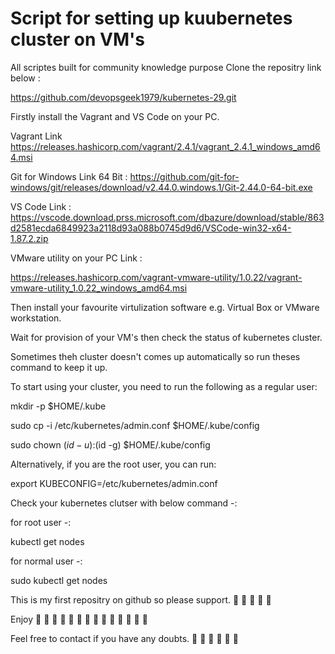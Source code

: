 Script for setting up kuubernetes cluster on VM's 
=============================================================================
All scriptes built for community knowledge purpose Clone the repositry link below : 

https://github.com/devopsgeek1979/kubernetes-29.git

Firstly install the Vagrant and VS Code on your PC. 

Vagrant Link https://releases.hashicorp.com/vagrant/2.4.1/vagrant_2.4.1_windows_amd64.msi

Git for Windows Link 64 Bit : https://github.com/git-for-windows/git/releases/download/v2.44.0.windows.1/Git-2.44.0-64-bit.exe

VS Code Link : https://vscode.download.prss.microsoft.com/dbazure/download/stable/863d2581ecda6849923a2118d93a088b0745d9d6/VSCode-win32-x64-1.87.2.zip

VMware utility on your PC Link : 

https://releases.hashicorp.com/vagrant-vmware-utility/1.0.22/vagrant-vmware-utility_1.0.22_windows_amd64.msi 

Then install your favourite virtulization software e.g. Virtual Box or VMware workstation. 

Wait for provision of your VM's then check the status of kubernetes cluster. 

Sometimes theh cluster doesn't comes up automatically so run theses command to keep it up. 

To start using your cluster, you need to run the following as a regular user:

mkdir -p $HOME/.kube

sudo cp -i /etc/kubernetes/admin.conf $HOME/.kube/config
  
sudo chown $(id -u):$(id -g) $HOME/.kube/config


Alternatively, if you are the root user, you can run:

export KUBECONFIG=/etc/kubernetes/admin.conf

Check your kubernetes clutser with below command -:

for root user -:

kubectl get nodes

for normal user -:

sudo kubectl get nodes

This is my first repositry on github so please support. 🙂 🙂 🙂 🙂 🙂 

Enjoy 🤙 🤙 🤙 🤙 🤙 🤙 🤙 🤙 🤙 🤙 🤙 🤙 🤙 🤙 

Feel free to contact if you have any doubts. 🙏 🙏 🙏 🙏 🙏 🙏
